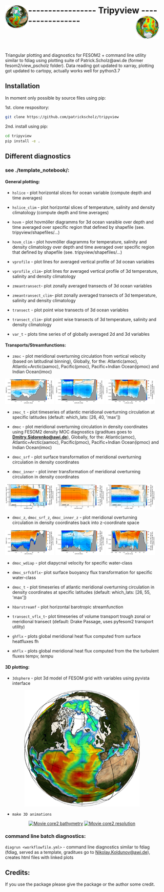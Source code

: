# <img src="tripyview/tripyview_icon_NH.png" width=15% align="left" > ----------------- Tripyview ----------------- <img src="tripyview/tripyview_icon_SH.png" width=15% align="right" >
<br />
<br />
<br />
<br />
Triangular plotting and diagnostics for FESOM2 + command line utility similar to 
fdiag using plotting suite of Patrick.Scholz@awi.de (former fesom2/view_pscholz folder). 
Data reading got updated to xarray, plotting got updated to cartopy, actually works well for python3.7
<br />

## Installation

In moment only possible by source files using pip:

1st. clone respository: 
```bash
git clone https://github.com/patrickscholz/tripyview
```

2nd. install using pip: 
```bash
cd tripyview
pip install -e .
```

## Different diagnostics
### see ./template_notebook/:

#### General plotting: 
* `hslice`       - plot horizontal slices for ocean variable (compute depth and time averages)
* `hslice_clim`  - plot horizontal slices of temperature, salinity and density climatology (compute depth and time averages)

* `hovm`         - plot hovmöller diagramms for 3d ocean varaible over depth and time averaged over
specific region that defined by shapefile (see. tripyview/shapefiles/...)
* `hovm_clim`    - plot hovmöller diagramms for  temperature, salinity and density climatology 
over depth and time averaged over specific region that defined by shapefile (see. tripyview/shapefiles/...)

* `vprofile`     - plot lines for averaged vertical profile of 3d ocean varíables
* `vprofile_clim`- plot lines for averaged vertical profile of 3d temperature, salinity and density climatology

* `zmeantransect`- plot zonally averaged transects of 3d ocean varíables
* `zmeantransect_clim`- plot zonally averaged transects of 3d temperature, salinity and density climatology

* `transect`     - plot point wise transects of 3d ocean varíables
* `transect_clim`- plot point wise transects of 3d temperature, salinity and density climatology

* `var_t`        - plots time series of of globally averaged 2d and 3d variables 

#### Transports/Streamfunctions: 
* `zmoc`         - plot meridional overturning circulation from vertical velocity (based on latitudinal binning), Globally, 
for the: Atlantic(amoc), Atlantic+Arctic(aamoc), Pacific(pmoc), Pacific+Indian Ocean(ipmoc) and Indian Ocean(imoc)

<p align="left" width="100%">
  <img width=32% src="tripyview/tripyview_zAMOC.png">
  <img width=32% src="tripyview/tripyview_zIPMOC.png">
  <img width=32% src="tripyview/tripyview_zGMOC.png">
</p>

* `zmoc_t`       - plot timeseries of atlantic meridional overturning circulation at specific latitudes 
(default: which_lats: [26, 40, 'max'])

* `dmoc`         - plot meridional overturning circulation in density  coordinates using FESOM2 density MOC diagnostics (graditues goes to **Dmitry.Sidorenko@awi.de**), Globally, 
for the: Atlantic(amoc), Atlantic+Arctic(aamoc), Pacific(pmoc), Pacific+Indian Ocean(ipmoc) and Indian Ocean(imoc)
* `dmoc_srf`     - plot surface transformation of meridional overturning circulation in density coordinates
* `dmoc_inner`   - plot inner transformation of meridional overturning circulation in density coordinates

<p align="left" width="100%">
  <img width=32% src="tripyview/tripyview_dAMOC.png">
  <img width=32% src="tripyview/tripyview_dAMOC_srf.png">
  <img width=32% src="tripyview/tripyview_dAMOC_inner.png">
</p>

* `dmoc_z`, `dmoc_srf_z`, `dmoc_inner_z` - plot meridional overturning circulation in density coordinates back into z-coordinate space 

<p align="left" width="100%">
  <img width=32% src="tripyview/tripyview_dAMOC_z.png">
  <img width=32% src="tripyview/tripyview_dIPMOC_z.png">
  <img width=32% src="tripyview/tripyview_dGMOC_z.png">
</p>

* `dmoc_wdiap`   - plot diapycnal velocity for specific water-class

* `dmoc_srfcbflx`- plot surface buoyancy flux transformation for specific water-class

* `dmoc_t`       - plot timeseries of atlantic meridional overturning circulation in density coordinates at specific latitudes 
(default: which_lats: [26, 55, 'max'])

* `hbarstreamf`  - plot horizontal barotropic streamfunction 

* `transect_vflx_t`- plot timeseries of volume transport trough zonal or meridional transect (default: Drake Passage, 
uses pyfesom2 transport utility)

* `ghflx`        - plots global meridional heat flux computed from surface heatfluxes fh
* `mhflx`        - plots global meridional heat flux computed from the the turbulent fluxes temp*v, temp*u

#### 3D plotting: 
* `3dsphere`     - plot 3d model of FESOM grid with variables using pyvista interface
<p align="center" width="100%">
  <img width=75% src="tripyview/tripyview_icon_NH.png">
</p>

* `make 3D animations`
<p align="center" width="100%">
<a href="https://www.youtube.com/watch?v=Gokzel60GFk" title="Movie core2 bathymetry"><img width=45% src="https://img.youtube.com/vi/Gokzel60GFk/hqdefault.jpg" alt="Movie core2 bathymetry"/></a> <a href="https://www.youtube.com/watch?v=_8onDgsbLiQ" title="Movie core2 resolution"><img width=45% src="https://img.youtube.com/vi/_8onDgsbLiQ/hqdefault.jpg" alt="Movie core2 resolution"/></a>
</p>

### command line batch diagnostics:
`diagrun <workflowfile.yml>` - command line diagnostics similar to fdiag (fdiag, served as a 
template, graditues go to Nikolay.Koldunov@awi.de), creates html files with linked plots

## Credits:
If you use the package please give the package or the author some credit.

